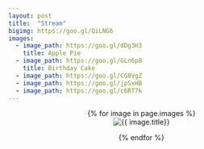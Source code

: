 ```yaml
---
layout: post
title:  "Stream"
bigimg: https://goo.gl/QiLNG6
images:
  - image_path: https://goo.gl/dDg3H3
    title: Apple Pie
  - image_path: https://goo.gl/GLn6p8
    title: Birthday Cake 
  - image_path: https://goo.gl/CG8VgZ
  - image_path: https://goo.gl/jpSxHB
  - image_path: https://goo.gl/c6RT7k
---
```

<center>
<ul class="photo-gallery">
  {% for image in page.images %}
<!--     <img src="{{ image.image_path }}" alt="{{ image.title}}"/> -->
    <div style="background-image: url(https://goo.gl/dDg3H3);"> 
        <img src="{{ image.image_path }}" alt="{{ image.title}}"/> 
    </div> 
    <p>
  {% endfor %}
</ul>
</center>
